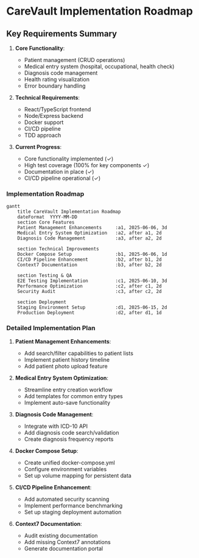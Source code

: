# CareVault Implementation Roadmap

## Key Requirements Summary

1. **Core Functionality**:
   - Patient management (CRUD operations)
   - Medical entry system (hospital, occupational, health check)
   - Diagnosis code management
   - Health rating visualization
   - Error boundary handling

2. **Technical Requirements**:
   - React/TypeScript frontend
   - Node/Express backend
   - Docker support
   - CI/CD pipeline
   - TDD approach

3. **Current Progress**:
   - Core functionality implemented (✓)
   - High test coverage (100% for key components ✓)
   - Documentation in place (✓)
   - CI/CD pipeline operational (✓)

### Implementation Roadmap

```mermaid
gantt
    title CareVault Implementation Roadmap
    dateFormat  YYYY-MM-DD
    section Core Features
    Patient Management Enhancements     :a1, 2025-06-06, 3d
    Medical Entry System Optimization   :a2, after a1, 2d
    Diagnosis Code Management           :a3, after a2, 2d
    
    section Technical Improvements
    Docker Compose Setup                :b1, 2025-06-06, 1d
    CI/CD Pipeline Enhancement          :b2, after b1, 2d
    Context7 Documentation              :b3, after b2, 2d
    
    section Testing & QA
    E2E Testing Implementation          :c1, 2025-06-10, 3d
    Performance Optimization            :c2, after c1, 2d
    Security Audit                      :c3, after c2, 2d
    
    section Deployment
    Staging Environment Setup           :d1, 2025-06-15, 2d
    Production Deployment               :d2, after d1, 1d
```

### Detailed Implementation Plan

1. **Patient Management Enhancements**:
   - Add search/filter capabilities to patient lists
   - Implement patient history timeline
   - Add patient photo upload feature

2. **Medical Entry System Optimization**:
   - Streamline entry creation workflow
   - Add templates for common entry types
   - Implement auto-save functionality

3. **Diagnosis Code Management**:
   - Integrate with ICD-10 API
   - Add diagnosis code search/validation
   - Create diagnosis frequency reports

4. **Docker Compose Setup**:
   - Create unified docker-compose.yml
   - Configure environment variables
   - Set up volume mapping for persistent data

5. **CI/CD Pipeline Enhancement**:
   - Add automated security scanning
   - Implement performance benchmarking
   - Set up staging deployment automation

6. **Context7 Documentation**:
   - Audit existing documentation
   - Add missing Context7 annotations
   - Generate documentation portal
